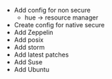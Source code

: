 - Add config for non secure
    - hue -> resource manager
- Create config for native secure
- Add Zeppelin
- Add posix
- Add storm
- Add latest patches
- Add Suse
- Add Ubuntu